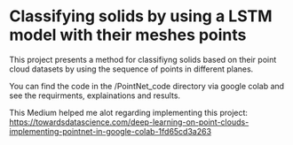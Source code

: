 # Classifying solids by using a LSTM model with their meshes points

This project presents a method for classifiyng solids based on their point cloud datasets by using the sequence of points in different planes. 

You can find the code in the /PointNet_code directory via google colab and see the requirments, explainations and results.

This Medium helped me alot regarding implementing this project:
https://towardsdatascience.com/deep-learning-on-point-clouds-implementing-pointnet-in-google-colab-1fd65cd3a263
